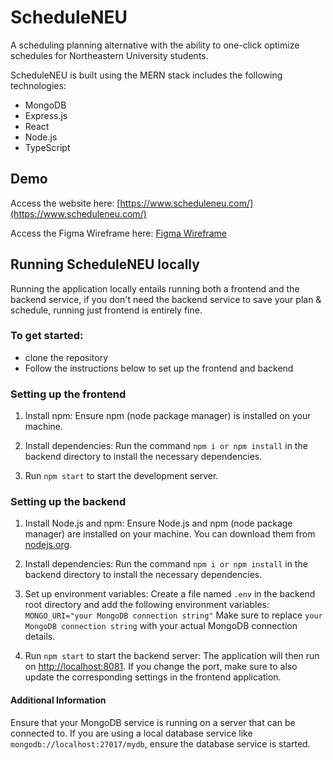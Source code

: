 # ScheduleNEU

A scheduling planning alternative with the ability to one-click optimize schedules for Northeastern University students.

ScheduleNEU is built using the MERN stack includes the following technologies:
- MongoDB
- Express.js
- React
- Node.js
- TypeScript

## Demo

Access the website here: [https://www.scheduleneu.com/](https://www.scheduleneu.com/)

Access the Figma Wireframe here: [Figma Wireframe](https://www.figma.com/file/5ot3rDigKjxpk38FgFinha/ScheduleNEU?type=design&node-id=0%3A1&mode=design&t=gHcvl7o0YIVduRnt-1)

## Running ScheduleNEU locally

Running the application locally entails running both a frontend and the backend service, if you don't need the backend service to
save your plan & schedule, running just frontend is entirely fine.

### To get started:
- clone the repository
- Follow the instructions below to set up the frontend and backend

### Setting up the frontend
1. Install npm:
   Ensure npm (node package manager) is installed on your machine.

2. Install dependencies:
   Run the command ```npm i or npm install``` in the backend directory to install the necessary dependencies.

3. Run ```npm start``` to start the development server.

### Setting up the backend
1. Install Node.js and npm:
   Ensure Node.js and npm (node package manager) are installed on your machine. You can download them from [nodejs.org](https://nodejs.org/).

2. Install dependencies:
   Run the command ```npm i or npm install``` in the backend directory to install the necessary dependencies.

3. Set up environment variables:
   Create a file named `.env` in the backend root directory and add the following environment variables:
   ```MONGO_URI="your MongoDB connection string"```
   Make sure to replace `your MongoDB connection string` with your actual MongoDB connection details. 

4. Run ```npm start``` to start the backend server:
   The application will then run on [http://localhost:8081](http://localhost:8081). If you change the port, make sure to also update the corresponding settings in the frontend application.

#### Additional Information
Ensure that your MongoDB service is running on a server that can be connected to. If you are using a local database service like `mongodb://localhost:27017/mydb`, ensure the database service is started.
